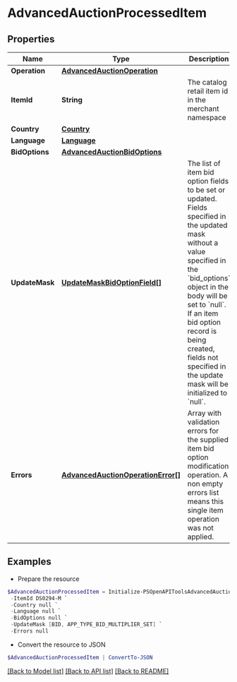 # AdvancedAuctionProcessedItem
## Properties

Name | Type | Description | Notes
------------ | ------------- | ------------- | -------------
**Operation** | [**AdvancedAuctionOperation**](AdvancedAuctionOperation.md) |  | 
**ItemId** | **String** | The catalog retail item id in the merchant namespace | 
**Country** | [**Country**](Country.md) |  | 
**Language** | [**Language**](Language.md) |  | 
**BidOptions** | [**AdvancedAuctionBidOptions**](AdvancedAuctionBidOptions.md) |  | 
**UpdateMask** | [**UpdateMaskBidOptionField[]**](UpdateMaskBidOptionField.md) | The list of item bid option fields to be set or updated. Fields specified in the updated mask without a value specified in the &#x60;bid_options&#x60; object in the body will be set to &#x60;null&#x60;. If an item bid option record is being created, fields not specified in the update mask will be initialized to &#x60;null&#x60;. | 
**Errors** | [**AdvancedAuctionOperationError[]**](AdvancedAuctionOperationError.md) | Array with validation errors for the supplied item bid option modification operation. A non empty errors list means this single item operation was not applied. | [optional] 

## Examples

- Prepare the resource
```powershell
$AdvancedAuctionProcessedItem = Initialize-PSOpenAPIToolsAdvancedAuctionProcessedItem  -Operation null `
 -ItemId DS0294-M `
 -Country null `
 -Language null `
 -BidOptions null `
 -UpdateMask [BID, APP_TYPE_BID_MULTIPLIER_SET] `
 -Errors null
```

- Convert the resource to JSON
```powershell
$AdvancedAuctionProcessedItem | ConvertTo-JSON
```

[[Back to Model list]](../README.md#documentation-for-models) [[Back to API list]](../README.md#documentation-for-api-endpoints) [[Back to README]](../README.md)

